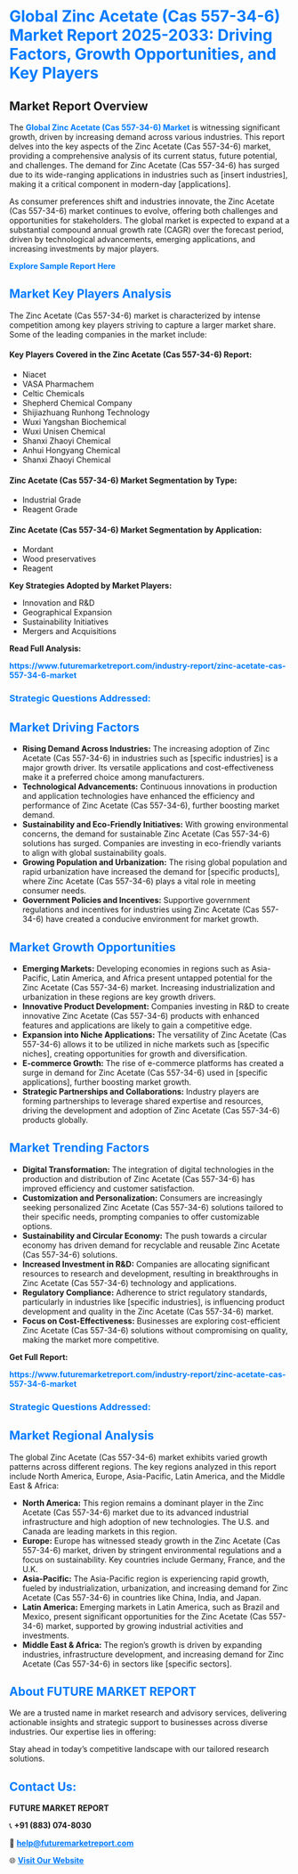 <h1 style="color: #007BFF;">Global Zinc Acetate (Cas 557-34-6) Market Report 2025-2033: Driving Factors, Growth Opportunities, and Key Players</h1>

<section id="overview">
<h2>Market Report Overview</h2>
<p>The <a href="https://www.futuremarketreport.com/industry-report/zinc-acetate-cas-557-34-6-market" style="color: #007BFF; text-decoration: none;"><strong>Global Zinc Acetate (Cas 557-34-6) Market</strong></a> is witnessing significant growth, driven by increasing demand across various industries. This report delves into the key aspects of the Zinc Acetate (Cas 557-34-6) market, providing a comprehensive analysis of its current status, future potential, and challenges. The demand for Zinc Acetate (Cas 557-34-6) has surged due to its wide-ranging applications in industries such as [insert industries], making it a critical component in modern-day [applications].</p>
<p>As consumer preferences shift and industries innovate, the Zinc Acetate (Cas 557-34-6) market continues to evolve, offering both challenges and opportunities for stakeholders. The global market is expected to expand at a substantial compound annual growth rate (CAGR) over the forecast period, driven by technological advancements, emerging applications, and increasing investments by major players.</p>
</section>

<section id="overview">
<p><a href="https://www.futuremarketreport.com/request-sample/reportId=85427" style="color: #007BFF; text-decoration: none;"><strong>Explore Sample Report Here</strong></a></p>
</section>

<section id="key-players">
<h2 style="color: #007BFF;">Market Key Players Analysis</h2>
<p>The Zinc Acetate (Cas 557-34-6) market is characterized by intense competition among key players striving to capture a larger market share. Some of the leading companies in the market include:</p>
<h4>Key Players Covered in the Zinc Acetate (Cas 557-34-6) Report:</h4>
<ul><li>Niacet</li><li>VASA Pharmachem</li><li>Celtic Chemicals</li><li>Shepherd Chemical Company</li><li>Shijiazhuang Runhong Technology</li><li>Wuxi Yangshan Biochemical</li><li>Wuxi Unisen Chemical</li><li>Shanxi Zhaoyi Chemical</li><li>Anhui Hongyang Chemical</li><li>Shanxi Zhaoyi Chemical</li></ul>
<h4>Zinc Acetate (Cas 557-34-6) Market Segmentation by Type:</h4>
<ul><li>Industrial Grade</li><li>Reagent Grade</li></ul>

<h4>Zinc Acetate (Cas 557-34-6) Market Segmentation by Application:</h4>
<ul><li>Mordant</li><li>Wood preservatives</li><li>Reagent</li></ul>
<p><strong>Key Strategies Adopted by Market Players:</strong></p>
<ul>
<li>Innovation and R&D</li>
<li>Geographical Expansion</li>
<li>Sustainability Initiatives</li>
<li>Mergers and Acquisitions</li>
</ul>
</section>

<section>
<p><strong>Read Full Analysis: </strong></p><a href="https://www.futuremarketreport.com/industry-report/zinc-acetate-cas-557-34-6-market" style="color: #007BFF; text-decoration: none;"><strong>https://www.futuremarketreport.com/industry-report/zinc-acetate-cas-557-34-6-market</strong></a>
<h3 style="color: #007BFF;">Strategic Questions Addressed:</h3>
</section>

<section id="driving-factors">
<h2 style="color: #007BFF;">Market Driving Factors</h2>
<ul>
<li><strong>Rising Demand Across Industries:</strong> The increasing adoption of Zinc Acetate (Cas 557-34-6) in industries such as [specific industries] is a major growth driver. Its versatile applications and cost-effectiveness make it a preferred choice among manufacturers.</li>
<li><strong>Technological Advancements:</strong> Continuous innovations in production and application technologies have enhanced the efficiency and performance of Zinc Acetate (Cas 557-34-6), further boosting market demand.</li>
<li><strong>Sustainability and Eco-Friendly Initiatives:</strong> With growing environmental concerns, the demand for sustainable Zinc Acetate (Cas 557-34-6) solutions has surged. Companies are investing in eco-friendly variants to align with global sustainability goals.</li>
<li><strong>Growing Population and Urbanization:</strong> The rising global population and rapid urbanization have increased the demand for [specific products], where Zinc Acetate (Cas 557-34-6) plays a vital role in meeting consumer needs.</li>
<li><strong>Government Policies and Incentives:</strong> Supportive government regulations and incentives for industries using Zinc Acetate (Cas 557-34-6) have created a conducive environment for market growth.</li>
</ul>
</section>

<section id="growth-opportunities">
<h2 style="color: #007BFF;">Market Growth Opportunities</h2>
<ul>
<li><strong>Emerging Markets:</strong> Developing economies in regions such as Asia-Pacific, Latin America, and Africa present untapped potential for the Zinc Acetate (Cas 557-34-6) market. Increasing industrialization and urbanization in these regions are key growth drivers.</li>
<li><strong>Innovative Product Development:</strong> Companies investing in R&D to create innovative Zinc Acetate (Cas 557-34-6) products with enhanced features and applications are likely to gain a competitive edge.</li>
<li><strong>Expansion into Niche Applications:</strong> The versatility of Zinc Acetate (Cas 557-34-6) allows it to be utilized in niche markets such as [specific niches], creating opportunities for growth and diversification.</li>
<li><strong>E-commerce Growth:</strong> The rise of e-commerce platforms has created a surge in demand for Zinc Acetate (Cas 557-34-6) used in [specific applications], further boosting market growth.</li>
<li><strong>Strategic Partnerships and Collaborations:</strong> Industry players are forming partnerships to leverage shared expertise and resources, driving the development and adoption of Zinc Acetate (Cas 557-34-6) products globally.</li>
</ul>
</section>

<section id="trending-factors">
<h2 style="color: #007BFF;">Market Trending Factors</h2>
<ul>
<li><strong>Digital Transformation:</strong> The integration of digital technologies in the production and distribution of Zinc Acetate (Cas 557-34-6) has improved efficiency and customer satisfaction.</li>
<li><strong>Customization and Personalization:</strong> Consumers are increasingly seeking personalized Zinc Acetate (Cas 557-34-6) solutions tailored to their specific needs, prompting companies to offer customizable options.</li>
<li><strong>Sustainability and Circular Economy:</strong> The push towards a circular economy has driven demand for recyclable and reusable Zinc Acetate (Cas 557-34-6) solutions.</li>
<li><strong>Increased Investment in R&D:</strong> Companies are allocating significant resources to research and development, resulting in breakthroughs in Zinc Acetate (Cas 557-34-6) technology and applications.</li>
<li><strong>Regulatory Compliance:</strong> Adherence to strict regulatory standards, particularly in industries like [specific industries], is influencing product development and quality in the Zinc Acetate (Cas 557-34-6) market.</li>
<li><strong>Focus on Cost-Effectiveness:</strong> Businesses are exploring cost-efficient Zinc Acetate (Cas 557-34-6) solutions without compromising on quality, making the market more competitive.</li>
</ul>
</section>

<section>
<p><strong>Get Full Report: </strong></p><a href="https://www.futuremarketreport.com/industry-report/zinc-acetate-cas-557-34-6-market" style="color: #007BFF; text-decoration: none;"><strong>https://www.futuremarketreport.com/industry-report/zinc-acetate-cas-557-34-6-market</strong></a>
<h3 style="color: #007BFF;">Strategic Questions Addressed:</h3>
</section>


<section id="regional-analysis">
<h2 style="color: #007BFF;">Market Regional Analysis</h2>
<p>The global Zinc Acetate (Cas 557-34-6) market exhibits varied growth patterns across different regions. The key regions analyzed in this report include North America, Europe, Asia-Pacific, Latin America, and the Middle East & Africa:</p>
<ul>
<li><strong>North America:</strong> This region remains a dominant player in the Zinc Acetate (Cas 557-34-6) market due to its advanced industrial infrastructure and high adoption of new technologies. The U.S. and Canada are leading markets in this region.</li>
<li><strong>Europe:</strong> Europe has witnessed steady growth in the Zinc Acetate (Cas 557-34-6) market, driven by stringent environmental regulations and a focus on sustainability. Key countries include Germany, France, and the U.K.</li>
<li><strong>Asia-Pacific:</strong> The Asia-Pacific region is experiencing rapid growth, fueled by industrialization, urbanization, and increasing demand for Zinc Acetate (Cas 557-34-6) in countries like China, India, and Japan.</li>
<li><strong>Latin America:</strong> Emerging markets in Latin America, such as Brazil and Mexico, present significant opportunities for the Zinc Acetate (Cas 557-34-6) market, supported by growing industrial activities and investments.</li>
<li><strong>Middle East & Africa:</strong> The region’s growth is driven by expanding industries, infrastructure development, and increasing demand for Zinc Acetate (Cas 557-34-6) in sectors like [specific sectors].</li>
</ul>
</section>

<footer>
<h2 style="color: #007BFF;">About FUTURE MARKET REPORT</h2>
<p>We are a trusted name in market research and advisory services, delivering actionable insights and strategic support to businesses across diverse industries. Our expertise lies in offering:</p>

<p>Stay ahead in today’s competitive landscape with our tailored research solutions.</p>

<h2 style="color: #007BFF;">Contact Us:</h2>
<p><strong>FUTURE MARKET REPORT</strong></p>
<p>📞 <strong>+91 (883) 074-8030</strong></p>
<p>📧 <strong><a href="mailto:help@futuremarketreport.com" style="color: #007BFF;">help@futuremarketreport.com</a></strong></p>
<p>🌐 <strong><a href="https://www.futuremarketreport.com/" style="color: #007BFF;">Visit Our Website</a></strong></p>
</footer>